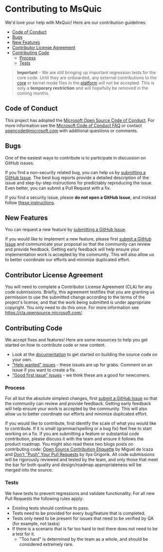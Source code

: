 # Contributing to MsQuic

We'd love your help with MsQuic! Here are our contribution guidelines.

- [Code of Conduct](#code-of-conduct)
- [Bugs](#bugs)
- [New Features](#new-features)
- [Contributor License Agreement](#contributor-license-agreement)
- [Contributing Code](#contributing-code)
  - [Process](#process)
  - [Tests](#tests)

> **Important** - We are still bringing up important regression tests for the core code. Until they are onboarded, any external contributions to the [core](../src/core) or kernel mode files in the [platform](../src/platform) will not be accepted. This is only a **temporary restriction** and will hopefully be removed in the coming months.

## Code of Conduct

This project has adopted the [Microsoft Open Source Code of Conduct](https://opensource.microsoft.com/codeofconduct/). For more information see the [Microsoft Code of Conduct FAQ](https://opensource.microsoft.com/codeofconduct/faq/) or contact [opencode@microsoft.com](mailto:opencode@microsoft.com) with additional questions or comments.

## Bugs

One of the easiest ways to contribute is to participate in discussion on GitHub issues.

If you find a non-security related bug, you can help us by [submitting a GitHub Issue](https://github.com/microsoft/msquic/issues/new/choose). The best bug reports provide a detailed description of the issue and step-by-step instructions for predictably reproducing the issue. Even better, you can submit a Pull Request with a fix.

If you find a security issue, please **do not open a GitHub Issue**, and instead follow [these instructions](SECURITY.md).

## New Features

You can request a new feature by [submitting a GitHub Issue](https://github.com/microsoft/msquic/issues/new/choose).

If you would like to implement a new feature, please first [submit a GitHub Issue](https://github.com/microsoft/msquic/issues/new/choose) and communicate your proposal so that the community can review and provide feedback. Getting early feedback will help ensure your implementation work is accepted by the community. This will also allow us to better coordinate our efforts and minimize duplicated effort.

## Contributor License Agreement

You will need to complete a Contributor License Agreement (CLA) for any code submissions. Briefly, this agreement testifies that you are granting us permission to use the submitted change according to the terms of the project's license, and that the work being submitted is under appropriate copyright. You only need to do this once. For more information see https://cla.opensource.microsoft.com/.

## Contributing Code

We accept fixes and features! Here are some resources to help you get started on how to contribute code or new content.

* Look at the [documentation](../docs/) to get started on building the source code on your own.
* ["Help wanted" issues](https://github.com/microsoft/msquic/labels/help%20wanted) - these issues are up for grabs. Comment on an issue if you want to create a fix.
* ["Good first issue" issues](https://github.com/microsoft/msquic/labels/good%20first%20issue) - we think these are a good for newcomers.

### Process

For all but the absolute simplest changes, first [submit a GitHub Issue](https://github.com/microsoft/msquic/issues/new/choose) so that the community can review and provide feedback. Getting early feedback will help ensure your work is accepted by the community. This will also allow us to better coordinate our efforts and minimize duplicated effort.

If you would like to contribute, first identify the scale of what you would like to contribute. If it is small (grammar/spelling or a bug fix) feel free to start working on a fix. If you are submitting a feature or substantial code contribution, please discuss it with the team and ensure it follows the product roadmap. You might also read these two blogs posts on contributing code: [Open Source Contribution Etiquette](http://tirania.org/blog/archive/2010/Dec-31.html) by Miguel de Icaza and [Don't "Push" Your Pull Requests](https://www.igvita.com/2011/12/19/dont-push-your-pull-requests/) by Ilya Grigorik. All code submissions will be rigorously reviewed and tested by the team, and only those that meet the bar for both quality and design/roadmap appropriateness will be merged into the source.

### Tests

We have tests to prevent regressions and validate functionality. For all new Pull Requests the following rules apply:

- Existing tests should continue to pass.
- Tests need to be provided for every bug/feature that is completed.
- Tests only need to be present for issues that need to be verified by QA (for example, not tasks)
- If there is a scenario that is far too hard to test there does not need to be a test for it.
  - "Too hard" is determined by the team as a whole, and should be considered extremely rare.

